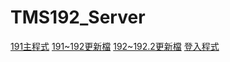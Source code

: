 # TMS192_Server

[191主程式](https://drive.google.com/file/d/0B7u_gVuNVZ35cklKdEdJdTlfMk0/view?usp=sharing&resourcekey=0-YYFGXh5smClgHSL6rfTIjw)
[191~192更新檔](https://drive.google.com/file/d/0B7u_gVuNVZ35YVlJVDBvVEhFSHM/view?usp=sharing&resourcekey=0-G8Bo33DbwqLYaGQy3UyLiA)
[192~192.2更新檔](https://drive.google.com/file/d/0B7u_gVuNVZ35SEZXbHhORm9rWEU/view?usp=sharing&resourcekey=0-X-WkJNVlLYUS4hzdAV5s1A)
[登入程式](https://github.com/rage123450/EmuClient/tree/develop)
